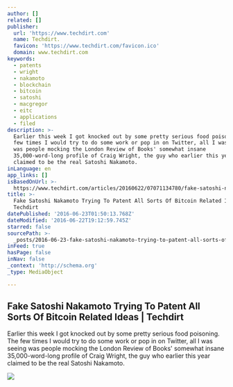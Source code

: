```yaml
---
author: []
related: []
publisher:
  url: 'https://www.techdirt.com'
  name: Techdirt.
  favicon: 'https://www.techdirt.com/favicon.ico'
  domain: www.techdirt.com
keywords:
  - patents
  - wright
  - nakamoto
  - blockchain
  - bitcoin
  - satoshi
  - macgregor
  - eitc
  - applications
  - filed
description: >-
  Earlier this week I got knocked out by some pretty serious food poisoning. The
  few times I would try to do some work or pop in on Twitter, all I was seeing
  was people mocking the London Review of Books' somewhat insane
  35,000-word-long profile of Craig Wright, the guy who earlier this year
  claimed to be the real Satoshi Nakamoto.
inLanguage: en
app_links: []
isBasedOnUrl: >-
  https://www.techdirt.com/articles/20160622/07071134780/fake-satoshi-nakamoto-trying-to-patent-all-sorts-bitcoin-related-ideas.shtml
title: >-
  Fake Satoshi Nakamoto Trying To Patent All Sorts Of Bitcoin Related Ideas |
  Techdirt
datePublished: '2016-06-23T01:50:13.768Z'
dateModified: '2016-06-22T19:12:59.745Z'
starred: false
sourcePath: >-
  _posts/2016-06-23-fake-satoshi-nakamoto-trying-to-patent-all-sorts-of-bitcoin.md
inFeed: true
hasPage: false
inNav: false
_context: 'http://schema.org'
_type: MediaObject

---
```

<article style=""><h1>Fake Satoshi Nakamoto Trying To Patent All Sorts Of Bitcoin Related Ideas | Techdirt</h1><p>Earlier this week I got knocked out by some pretty serious food poisoning. The few times I would try to do some work or pop in on Twitter, all I was seeing was people mocking the London Review of Books' somewhat insane 35,000-word-long profile of Craig Wright, the guy who earlier this year claimed to be the real Satoshi Nakamoto.</p><img src="https://ii.techdirt.com/s/t/i/td_icon_300.png" /></article>